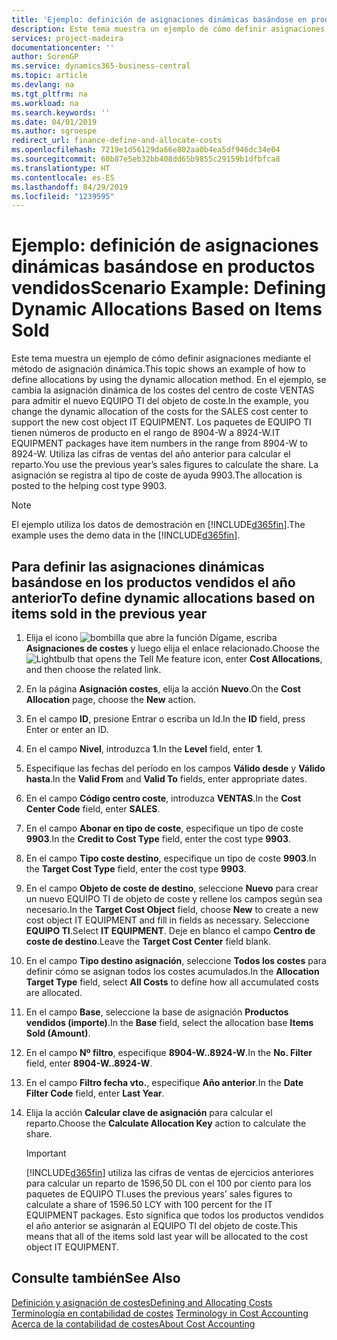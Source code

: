 ```yaml
---
title: 'Ejemplo: definición de asignaciones dinámicas basándose en productos vendidos | Documentos de Microsoft'
description: Este tema muestra un ejemplo de cómo definir asignaciones mediante el método de asignación dinámica.
services: project-madeira
documentationcenter: ''
author: SorenGP
ms.service: dynamics365-business-central
ms.topic: article
ms.devlang: na
ms.tgt_pltfrm: na
ms.workload: na
ms.search.keywords: ''
ms.date: 04/01/2019
ms.author: sgroespe
redirect_url: finance-define-and-allocate-costs
ms.openlocfilehash: 7219e1d56129da66e802aa0b4ea5df946dc34e04
ms.sourcegitcommit: 60b87e5eb32bb408dd65b9855c29159b1dfbfca8
ms.translationtype: HT
ms.contentlocale: es-ES
ms.lasthandoff: 04/29/2019
ms.locfileid: "1239595"
---
```

# <a name="scenario-example-defining-dynamic-allocations-based-on-items-sold"></a><span data-ttu-id="71e4d-103">Ejemplo: definición de asignaciones dinámicas basándose en productos vendidos</span><span class="sxs-lookup"><span data-stu-id="71e4d-103">Scenario Example: Defining Dynamic Allocations Based on Items Sold</span></span>
<span data-ttu-id="71e4d-104">Este tema muestra un ejemplo de cómo definir asignaciones mediante el método de asignación dinámica.</span><span class="sxs-lookup"><span data-stu-id="71e4d-104">This topic shows an example of how to define allocations by using the dynamic allocation method.</span></span> <span data-ttu-id="71e4d-105">En el ejemplo, se cambia la asignación dinámica de los costes del centro de coste VENTAS para admitir el nuevo EQUIPO TI del objeto de coste.</span><span class="sxs-lookup"><span data-stu-id="71e4d-105">In the example, you change the dynamic allocation of the costs for the SALES cost center to support the new cost object IT EQUIPMENT.</span></span> <span data-ttu-id="71e4d-106">Los paquetes de EQUIPO TI tienen números de producto en el rango de 8904-W a 8924-W.</span><span class="sxs-lookup"><span data-stu-id="71e4d-106">IT EQUIPMENT packages have item numbers in the range from 8904-W to 8924-W.</span></span> <span data-ttu-id="71e4d-107">Utiliza las cifras de ventas del año anterior para calcular el reparto.</span><span class="sxs-lookup"><span data-stu-id="71e4d-107">You use the previous year’s sales figures to calculate the share.</span></span> <span data-ttu-id="71e4d-108">La asignación se registra al tipo de coste de ayuda 9903.</span><span class="sxs-lookup"><span data-stu-id="71e4d-108">The allocation is posted to the helping cost type 9903.</span></span>  

> [!NOTE]  
>  <span data-ttu-id="71e4d-109">El ejemplo utiliza los datos de demostración en [!INCLUDE[d365fin](includes/d365fin_md.md)].</span><span class="sxs-lookup"><span data-stu-id="71e4d-109">The example uses the demo data in the [!INCLUDE[d365fin](includes/d365fin_md.md)].</span></span>  

## <a name="to-define-dynamic-allocations-based-on-items-sold-in-the-previous-year"></a><span data-ttu-id="71e4d-110">Para definir las asignaciones dinámicas basándose en los productos vendidos el año anterior</span><span class="sxs-lookup"><span data-stu-id="71e4d-110">To define dynamic allocations based on items sold in the previous year</span></span>  

1.  <span data-ttu-id="71e4d-111">Elija el icono ![bombilla que abre la función Dígame](media/ui-search/search_small.png "Dígame que desea hacer"), escriba **Asignaciones de costes** y luego elija el enlace relacionado.</span><span class="sxs-lookup"><span data-stu-id="71e4d-111">Choose the ![Lightbulb that opens the Tell Me feature](media/ui-search/search_small.png "Tell me what you want to do") icon, enter **Cost Allocations**, and then choose the related link.</span></span>  
2.  <span data-ttu-id="71e4d-112">En la página **Asignación costes**, elija la acción **Nuevo**.</span><span class="sxs-lookup"><span data-stu-id="71e4d-112">On the **Cost Allocation** page, choose the **New** action.</span></span>  
3.  <span data-ttu-id="71e4d-113">En el campo **ID**, presione Entrar o escriba un Id.</span><span class="sxs-lookup"><span data-stu-id="71e4d-113">In the **ID** field, press Enter or enter an ID.</span></span>  
4.  <span data-ttu-id="71e4d-114">En el campo **Nivel**, introduzca **1**.</span><span class="sxs-lookup"><span data-stu-id="71e4d-114">In the **Level** field, enter **1**.</span></span>  
5.  <span data-ttu-id="71e4d-115">Especifique las fechas del período en los campos **Válido desde** y **Válido hasta**.</span><span class="sxs-lookup"><span data-stu-id="71e4d-115">In the **Valid From** and **Valid To** fields, enter appropriate dates.</span></span>  
6.  <span data-ttu-id="71e4d-116">En el campo **Código centro coste**, introduzca **VENTAS**.</span><span class="sxs-lookup"><span data-stu-id="71e4d-116">In the **Cost Center Code** field, enter **SALES**.</span></span>  
7.  <span data-ttu-id="71e4d-117">En el campo **Abonar en tipo de coste**, especifique un tipo de coste **9903**.</span><span class="sxs-lookup"><span data-stu-id="71e4d-117">In the **Credit to Cost Type** field, enter the cost type **9903**.</span></span>  
8.  <span data-ttu-id="71e4d-118">En el campo **Tipo coste destino**, especifique un tipo de coste **9903**.</span><span class="sxs-lookup"><span data-stu-id="71e4d-118">In the **Target Cost Type** field, enter the cost type **9903**.</span></span>  
9. <span data-ttu-id="71e4d-119">En el campo **Objeto de coste de destino**, seleccione **Nuevo** para crear un nuevo EQUIPO TI de objeto de coste y rellene los campos según sea necesario.</span><span class="sxs-lookup"><span data-stu-id="71e4d-119">In the **Target Cost Object** field, choose **New** to create a new cost object IT EQUIPMENT and fill in fields as necessary.</span></span> <span data-ttu-id="71e4d-120">Seleccione **EQUIPO TI**.</span><span class="sxs-lookup"><span data-stu-id="71e4d-120">Select **IT EQUIPMENT**.</span></span> <span data-ttu-id="71e4d-121">Deje en blanco el campo **Centro de coste de destino**.</span><span class="sxs-lookup"><span data-stu-id="71e4d-121">Leave the **Target Cost Center** field blank.</span></span>  
10. <span data-ttu-id="71e4d-122">En el campo **Tipo destino asignación**, seleccione **Todos los costes** para definir cómo se asignan todos los costes acumulados.</span><span class="sxs-lookup"><span data-stu-id="71e4d-122">In the **Allocation Target Type** field, select **All Costs** to define how all accumulated costs are allocated.</span></span>  
11. <span data-ttu-id="71e4d-123">En el campo **Base**, seleccione la base de asignación **Productos vendidos (importe)**.</span><span class="sxs-lookup"><span data-stu-id="71e4d-123">In the **Base** field, select the allocation base **Items Sold (Amount)**.</span></span>  
12. <span data-ttu-id="71e4d-124">En el campo **Nº filtro**, especifique **8904-W..8924-W**.</span><span class="sxs-lookup"><span data-stu-id="71e4d-124">In the **No. Filter** field, enter **8904-W..8924-W**.</span></span>  
13. <span data-ttu-id="71e4d-125">En el campo **Filtro fecha vto.**, especifique **Año anterior**.</span><span class="sxs-lookup"><span data-stu-id="71e4d-125">In the **Date Filter Code** field, enter **Last Year**.</span></span>  
14. <span data-ttu-id="71e4d-126">Elija la acción **Calcular clave de asignación** para calcular el reparto.</span><span class="sxs-lookup"><span data-stu-id="71e4d-126">Choose the **Calculate Allocation Key** action to calculate the share.</span></span>  

    > [!IMPORTANT]  
    >  [!INCLUDE[d365fin](includes/d365fin_md.md)] <span data-ttu-id="71e4d-127">utiliza las cifras de ventas de ejercicios anteriores para calcular un reparto de 1596,50 DL con el 100 por ciento para los paquetes de EQUIPO TI.</span><span class="sxs-lookup"><span data-stu-id="71e4d-127">uses the previous years’ sales figures to calculate a share of 1596.50 LCY with 100 percent for the IT EQUIPMENT packages.</span></span> <span data-ttu-id="71e4d-128">Esto significa que todos los productos vendidos el año anterior se asignarán al EQUIPO TI del objeto de coste.</span><span class="sxs-lookup"><span data-stu-id="71e4d-128">This means that all of the items sold last year will be allocated to the cost object IT EQUIPMENT.</span></span>  

## <a name="see-also"></a><span data-ttu-id="71e4d-129">Consulte también</span><span class="sxs-lookup"><span data-stu-id="71e4d-129">See Also</span></span>  
[<span data-ttu-id="71e4d-130">Definición y asignación de costes</span><span class="sxs-lookup"><span data-stu-id="71e4d-130">Defining and Allocating Costs</span></span>](finance-define-and-allocate-costs.md)  
<span data-ttu-id="71e4d-131">[Terminología en contabilidad de costes](finance-terminology-in-cost-accounting.md) </span><span class="sxs-lookup"><span data-stu-id="71e4d-131">[Terminology in Cost Accounting](finance-terminology-in-cost-accounting.md) </span></span>  
[<span data-ttu-id="71e4d-132">Acerca de la contabilidad de costes</span><span class="sxs-lookup"><span data-stu-id="71e4d-132">About Cost Accounting</span></span>](finance-about-cost-accounting.md)
